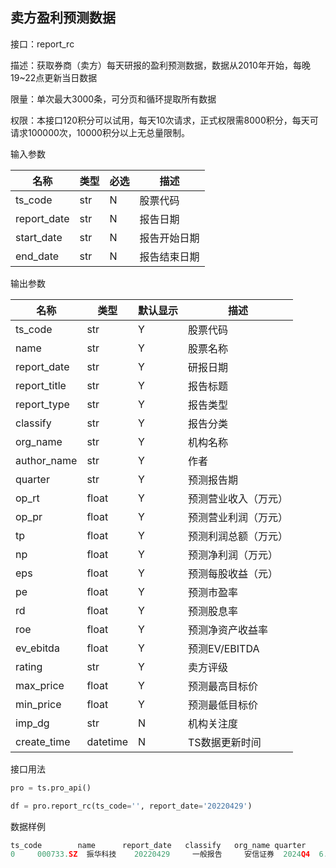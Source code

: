 ## 卖方盈利预测数据

接口：report_rc

描述：获取券商（卖方）每天研报的盈利预测数据，数据从2010年开始，每晚19~22点更新当日数据

限量：单次最大3000条，可分页和循环提取所有数据

权限：本接口120积分可以试用，每天10次请求，正式权限需8000积分，每天可请求100000次，10000积分以上无总量限制。

输入参数

| 名称 | 类型 | 必选 | 描述 |
| --- | --- | --- | --- |
| ts_code | str | N | 股票代码 |
| report_date | str | N | 报告日期 |
| start_date | str | N | 报告开始日期 |
| end_date | str | N | 报告结束日期 |

输出参数

| 名称 | 类型 | 默认显示 | 描述 |
| --- | --- | --- | --- |
| ts_code | str | Y | 股票代码 |
| name | str | Y | 股票名称 |
| report_date | str | Y | 研报日期 |
| report_title | str | Y | 报告标题 |
| report_type | str | Y | 报告类型 |
| classify | str | Y | 报告分类 |
| org_name | str | Y | 机构名称 |
| author_name | str | Y | 作者 |
| quarter | str | Y | 预测报告期 |
| op_rt | float | Y | 预测营业收入（万元） |
| op_pr | float | Y | 预测营业利润（万元） |
| tp | float | Y | 预测利润总额（万元） |
| np | float | Y | 预测净利润（万元） |
| eps | float | Y | 预测每股收益（元） |
| pe | float | Y | 预测市盈率 |
| rd | float | Y | 预测股息率 |
| roe | float | Y | 预测净资产收益率 |
| ev_ebitda | float | Y | 预测EV/EBITDA |
| rating | str | Y | 卖方评级 |
| max_price | float | Y | 预测最高目标价 |
| min_price | float | Y | 预测最低目标价 |
| imp_dg | str | N | 机构关注度 |
| create_time | datetime | N | TS数据更新时间 |

接口用法

```python
pro = ts.pro_api()

df = pro.report_rc(ts_code='', report_date='20220429')
```

数据样例

```python
ts_code        name      report_date   classify   org_name quarter     eps       pe
0     000733.SZ  振华科技    20220429     一般报告     安信证券  2024Q4  6.7800  14.2000
```
